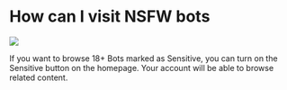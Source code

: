 # How can I visit NSFW bots

![](/faq/nsfw.jpeg)

If you want to browse 18+ Bots marked as Sensitive, you can turn on the Sensitive button on the homepage. Your account will be able to browse related content.
